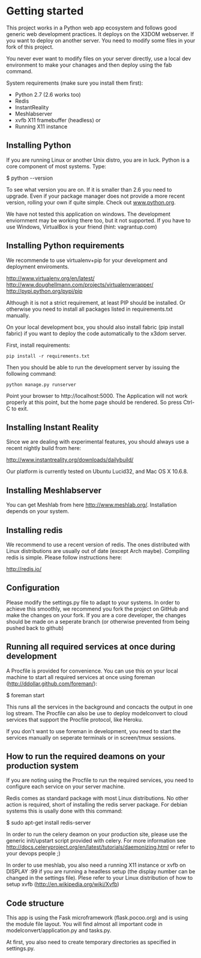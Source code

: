 Getting started
===============

This project works in a Python web app ecosystem and follows good generic
web development practices. It deploys on the X3DOM webserver. If you want to
deploy on another server. You need to modify some files in your fork of this
project.

You never ever want to modify files on your server directly, use a local dev
environment to make your chanages and then deploy using the fab command.

System requirements (make sure you install them first):
 
 * Python 2.7 (2.6 works too)
 * Redis
 * InstantReality
 * Meshlabserver
 * xvfb X11 framebuffer (headless) or
 * Running X11 instance


Installing Python
------------------
If you are running Linux or another Unix distro, you are in luck. Python
is a core component of most systems. Type:

  $ python --version 
  
To see what version you are on. If it is smaller than 2.6 you need to upgrade.
Even if your package manager does not provide a more recent version, rolling
your own if quite simple. Check out www.python.org.

We have not tested this application on windows. The development enviornment
may be working there too, but it not supported. If you have to use
Windows, VirtualBox is your friend (hint: vagrantup.com)


Installing Python requirements
------------------------------
We recommende to use virtualenv+pip for your development and
deployment enviroments. 

  http://www.virtualenv.org/en/latest/
  http://www.doughellmann.com/projects/virtualenvwrapper/
  http://pypi.python.org/pypi/pip

Although it is not a strict requirement, at least PIP should be installed. Or
otherwise you need to install all packages listed in requirements.txt 
manually.

On your local development box, you should also install fabric (pip install fabric) if you want to deploy the code automatically to the x3dom server.

First, install requirements:

    pip install -r requirements.txt
  
Then you should be able to run the development server by issuing
the following command:

    python manage.py runserver

Point your browser to http://localhost:5000. The Application will not work
properly at this point, but the home page should be rendered. So press 
Ctrl-C to exit.


Installing Instant Reality
--------------------------
Since we are dealing with experimental features, you should always use a
recent nightly build from here:

  http://www.instantreality.org/downloads/dailybuild/
  
Our platform is currently tested on Ubuntu Lucid32, and Mac OS X 10.6.8.


Installing Meshlabserver
------------------------
You can get Meshlab from here http://www.meshlab.org/. Installation depends
on your system. 


Installing redis
----------------
We recommend to use a recent version of redis. The ones distributed
with Linux distributions are usually out of date (except Arch maybe). 
Compiling redis is simple. Please follow instructions here:

  http://redis.io/



Configuration
-------------
Please modify the settings.py file to adapt to your systems. In order to
achieve this smoothly, we recommend you fork the project on GitHub and make
the changes on your fork. If you are a core developer, the changes should
be made on a seperate branch (or otherwise prevented from being pushed back
to github)



Running all required services at once during development
--------------------------------------------------------
A Procfile is provided for convenience. You can use this on your local machine
to start all required services at once using foreman  (http://ddollar.github.com/foreman/):

  $ foreman start

This runs all the services in the background and concacts the output in one
log stream. The Procfile can also be use to deploy modelconvert to cloud 
services that support the Procfile protocol, like Heroku.

If you don't want to use foreman in development, you need to start the
services manually on seperate terminals or in screen/tmux sessions.


How to run the required deamons on your production system
---------------------------------------------------------
If you are noting using the Procfile to run the required services, you need
to configure each service on your server machine.

Redis comes as standard package with most Linux distributions. No other action
is required, short of installing the redis server package. For debian systems
this is usally done with this command:

  $ sudo apt-get install redis-server

In order to run the celery deamon on your production site, please use the
generic init/upstart script provided with celery. For more information see
http://docs.celeryproject.org/en/latest/tutorials/daemonizing.html or refer
to your devops people ;)

In order to use meshlab, you also need a running X11 instance or xvfb on 
DISPLAY :99 if you are running a headless setup (the display number can be
changed in the settings file). Plese refer to your Linux distribution of
how to setup xvfb (http://en.wikipedia.org/wiki/Xvfb)


Code structure
--------------
This app is using the Fask microframework (flask.pocoo.org) and is using 
the module file layout. You will find almost all important code
in modelconvert/application.py and tasks.py.

At first, you also need to create temporary directories as specified in 
settings.py.


